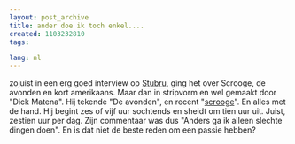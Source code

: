 ```yaml
---
layout: post_archive
title: ander doe ik toch enkel....
created: 1103232810
tags:

lang: nl
---
```

zojuist in een erg goed interview op [Stubru](http://stubru.be/), ging het over Scrooge, de avonden en kort amerikaans. Maar dan in stripvorm en wel gemaakt door "Dick Matena". Hij tekende "De avonden", en recent "[scrooge](http://www.comicbase.nl/nieuws.php?ID=261&openmaand=200408)". En alles met de hand. Hij begint zes of vijf uur sochtends en sheidt om tien uur uit. Juist, zestien uur per dag. Zijn commentaar was dus "Anders ga ik alleen slechte dingen doen". En is dat niet de beste reden om een passie hebben?
